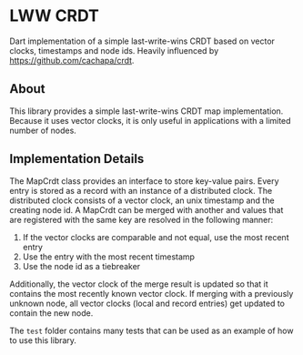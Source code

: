 # LWW CRDT

Dart implementation of a simple last-write-wins CRDT based on vector clocks, timestamps and node ids.
Heavily influenced by <https://github.com/cachapa/crdt>.

## About

This library provides a simple last-write-wins CRDT map implementation.
Because it uses vector clocks, it is only useful in applications with a limited number of nodes.

## Implementation Details

The MapCrdt class provides an interface to store key-value pairs.
Every entry is stored as a record with an instance of a distributed clock.
The distributed clock consists of a vector clock, an unix timestamp and the creating node id.
A MapCrdt can be merged with another and values that are registered with the same key are resolved in the following manner:

1. If the vector clocks are comparable and not equal, use the most recent entry
2. Use the entry with the most recent timestamp
3. Use the node id as a tiebreaker

Additionally, the vector clock of the merge result is updated so that it contains the most recently known vector clock.
If merging with a previously unknown node, all vector clocks (local and record entries) get updated to contain the new node.

The `test` folder contains many tests that can be used as an example of how to use this library.
